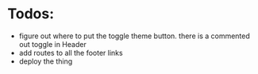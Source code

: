 # Todos:

- figure out where to put the toggle theme button. there is a commented out toggle in Header
- add routes to all the footer links
- deploy the thing
